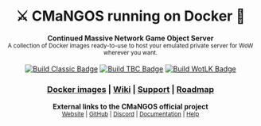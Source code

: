 <h1 align="center">
  ⚔ CMaNGOS running on Docker 🐳
</h1>

<div align="center">
  <strong>Continued Massive Network Game Object Server</strong><br />
  <sub>A collection of Docker images ready-to-use to host your emulated private server for WoW wherever you want.</sub>
</div>

<br />

<div align="center">
  <a href="https://github.com/Byloth/cmangos-docker/actions/workflows/build-classic.yml"
     title="Build Classic"
    ><img src="https://github.com/Byloth/cmangos-docker/actions/workflows/build-classic.yml/badge.svg"
          alt="Build Classic Badge" /></a>
  <a href="https://github.com/Byloth/cmangos-docker/actions/workflows/build-tbc.yml"
     title="Build TBC"
    ><img src="https://github.com/Byloth/cmangos-docker/actions/workflows/build-tbc.yml/badge.svg"
          alt="Build TBC Badge" /></a>
  <a href="https://github.com/Byloth/cmangos-docker/actions/workflows/build-wotlk.yml"
     title="Build WotLK"
    ><img src="https://github.com/Byloth/cmangos-docker/actions/workflows/build-wotlk.yml/badge.svg"
          alt="Build WotLK Badge" /></a>
</div>

<h3 align="center">
  <a href="https://github.com/Byloth?tab=packages&repo_name=cmangos-docker"
     title="CMaNGOS Docker images"
    >Docker images</a>
  <span> | </span>
  <a href="https://github.com/Byloth/cmangos-docker/wiki"
     title="CMaNGOS Docker Wiki"
    >Wiki</a>
  <span> | </span>
  <a href="https://github.com/Byloth/cmangos-docker/issues/new/choose"
     title="CMaNGOS Docker Support"
    >Support</a>
  <span> | </span>
  <a href="https://github.com/Byloth/cmangos-docker/projects"
     title="CMaNGOS Docker Roadmap"
    >Roadmap</a>
</h3>

<div align="center">
  <strong>External links to the CMaNGOS official project</strong><br />
  <sup>
    <a href="https://cmangos.net/"
       title="CMaNGOS - Continued Massive Network Game Object Server"
      >Website</a>
    <span> | </span>
    <a href="https://github.com/cmangos"
       title="CMaNGOS on GitHub"
      >GitHub</a>
    <span> | </span>
    <a href="https://discord.gg/Dgzerzb"
       title="CMaNGOS on Discord"
      >Discord</a>
    <span> | </span>
    <a href="https://github.com/cmangos/issues/wiki"
       title="CMaNGOS Documentation"
      >Documentation</a>
    <span> | </span>
    <a href="https://github.com/cmangos/issues/issues/new/choose"
       title="CMaNGOS Support"
      >Help</a>
  </sup>
</div>
